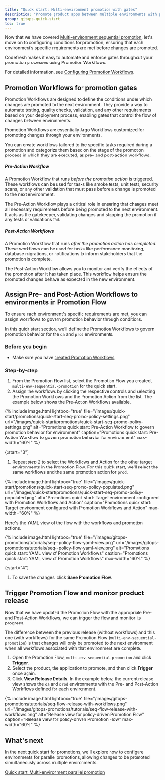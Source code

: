 ```yaml
---
title: "Quick start: Multi-environment promotion with gates"
description: "Promote product apps between multiple environments with promotion conditions"
group: gitops-quick-start
toc: true
---
```



Now that we have covered [Multi-environment sequential promotion]({{site.baseurl}}/docs/promotions/promotion-scenarios/multi-env-sequential-flow/), let's move on to configuring conditions for promotion, ensuring that each environment’s specific requirements are met before changes are promoted.

Codefresh makes it easy to automate and enforce gates throughout your promotion processes using Promotion Workflows. 

For detailed information, see [Configuring Promotion Workflows]({{site.baseurl}}/docs/promotions/configuration/promotion-workflow/).

## Promotion Workflows for promotion gates
Promotion Workflows are designed to define the conditions under which changes are promoted to the next environment. They provide a way to automate testing, quality checks, validation, and any other requirements based on your deployment process, enabling gates that control the flow of changes between environments.

Promotion Workflows are essentially Argo Workflows customized for promoting changes through your environments. 

You can create workflows tailored to the specific tasks required during a promotion and categorize them based on the stage of the promotion process in which they are executed, as pre- and post-action workflows.

##### Pre-Action Workflow
A Promotion Workflow that runs _before the promotion action_ is triggered. These workflows can be used for tasks like smoke tests, unit tests, security scans, or any other validation that must pass before a change is promoted to the next environment.

The Pre-Action Workflow plays a critical role in ensuring that changes meet all necessary requirements before being promoted to the next environment. It acts as the gatekeeper, validating changes and stopping the promotion if any tests or validations fail. 


##### Post-Action Workflows
A Promotion Workflow that runs _after the promotion action has completed_. These workflows can be used for tasks like performance monitoring, database migrations, or notifications to inform stakeholders that the promotion is complete.

The Post-Action Workflow allows you to monitor and verify the effects of the promotion after it has taken place. This workflow helps ensure the promoted changes behave as expected in the new environment.



## Assign Pre- and Post-Action Workflows to environments in Promotion Flow

To ensure each environment's specific requirements are met, you can assign workflows to govern promotion behavior through conditions. 

In this quick start section, we’ll define the Promotion Workflows to govern promotion behavior for the `qa` and `prod` environments.



### Before you begin
* Make sure you have [created Promotion Workflows]()

### Step-by-step

1. From the Promotion Flow list, select the Promotion Flow you created, `multi-env-sequential-promotion` for the quick start.
1. Assign the workflows by clicking the respective controls and selecting the Promotion Workflows and the Promotion Action from the list. 
  The example below shows the Pre-Action Workflows available.

{% include 
image.html 
lightbox="true" 
file="/images/quick-start/promotions/quick-start-seq-promo-policy-settings.png" 
url="/images/quick-start/promotions/quick-start-seq-promo-policy-settings.png"
alt="Promotions quick start: Pre-Action Workflow to govern promotion behavior for environment" 
caption="Promotions quick start: Pre-Action Workflow to govern promotion behavior for environment"
max-width="60%"
%}

{:start="3"}
1. Repeat _step 2_ to select the Workflows and Action for the other target environments in the Promotion Flow.
   For this quick start, we'll select the same workflows and the same promotion action for `prod`.

{% include 
image.html 
lightbox="true" 
file="/images/quick-start/promotions/quick-start-seq-promo-policy-populated.png" 
url="/images/quick-start/promotions/quick-start-seq-promo-policy-populated.png"
alt="Promotions quick start: Target environment configured with Promotion Workflows and Action" 
caption="Promotions quick start: Target environment configured with Promotion Workflows and Action"
max-width="60%"
%}

  Here's the YAML view of the flow with the workflows and promotion actions.

{% include 
image.html 
lightbox="true" 
file="/images/gitops-promotions/tutorials/seq--policy-flow-yaml-view.png" 
url="/images/gitops-promotions/tutorials/seq--policy-flow-yaml-view.png"
alt="Promotions quick start: YAML view of Promotion Workflows" 
caption="Promotions quick start: YAML view of Promotion Workflows"
max-width="60%"
%}

{:start="4"}
1. To save the changes, click **Save Promotion Flow**.


## Trigger Promotion Flow and monitor product release
Now that we have updated the Promotion Flow with the appropriate Pre- and Post-Action Workflows, we can trigger the flow and monitor its progress.

The difference between the previous release (without workflows) and this one (with workflows) for the same Promotion Flow (`multi-env-sequential-promotion`) is that changes will only be promoted to the next environment when all workflows associated with that environment are complete.

1. Open the Promotion Flow, `multi-env-sequential-promotion` and click **Trigger**.
1. Select the product, the application to promote, and then click **Trigger** once again. 
1. Click **View Release Details**.
  In the example below, the current release view shows the `qa` and `prod` environments with the Pre- and Post-Action Workflows defined for each environment. 

{% include 
image.html 
lightbox="true" 
file="/images/gitops-promotions/tutorials/seq-flow-release-with-workflows.png" 
url="/images/gitops-promotions/tutorials/seq-flow-release-with-workflows.png"
alt="Release view for policy-driven Promotion Flow" 
caption="Release view for policy-driven Promotion Flow"
max-width="60%"
%}



## What's next
In the next quick start for promotions, we'll explore how to configure environments for parallel promotions, allowing changes to be promoted  simultaneously across multiple environments.

[Quick start: Multi-environment parallel promotion]({{site.baseurl}}/docs/gitops-quick-start/promotions/parallel-multi-env-promotion/)

 
 
